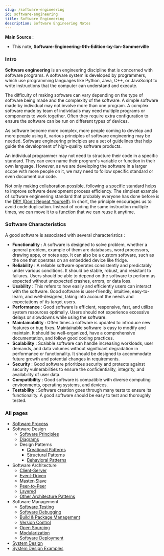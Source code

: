 ```yaml
---
slug: /software-engineering
id: software-engineering
title: Software Engineering
description: Software Engineering Notes
---
```


**Main Source :**

- This note, **Software-Engineering-9th-Edition-by-Ian-Sommerville**

### Intro

**Software engineering** is an engineering discipline that is concerned with software programs. A software system is developed by programmers, which use programming languages like Python, Java, C++, or JavaScript to write instructions that the computer can understand and execute.

The difficulty of making software can vary depending on the type of software being made and the complexity of the software. A simple software made by individual may not involve more than one program. A complex software made by team of individuals may need multiple programs or components to work together. Often they require extra configuration to ensure the software can be run on different types of devices.

As software become more complex, more people coming to develop and more people using it, various principles of software engineering may be needed. Software engineering principles are a set of guidelines that help guide the development of high-quality software products.

An individual programmer may not need to structure their code in a specific standard. They can even name their program's variable or function in their own language. However, as we are developing the software in a larger scope with more people on it, we may need to follow specific standard or even document our code.

Not only making collaboration possible, following a specific standard helps to improve software development process efficiency. The simplest example of software engineering standard that probably everyone has done before is the [DRY (Don't Repeat Yourself)](/software-engineering/software-principles#dry). In short, the principle encourages us to avoid code duplication. Instead of coding the same instruction multiple times, we can move it to a function that we can reuse it anytime.

### Software Characteristics

A good software is associated with several characteristics :

- **Functionality** : A software is designed to solve problem, whether a general problem, example of them are databases, word processors, drawing apps, or notes app. It can also be a custom software, such as the one that operates on an embedded device like fridge.
- **Reliability** : A reliable software operates consistently and predictably under various conditions. It should be stable, robust, and resistant to failures. Users should be able to depend on the software to perform as expected without unexpected crashes, errors, or data loss.
- **Usability** : This refers to how easily and efficiently users can interact with the software. Good software is user-friendly, intuitive, easy-to-learn, and well-designed, taking into account the needs and expectations of its target users.
- **Performance** : Good software is efficient, responsive, fast, and utilize system resources optimally. Users should not experience excessive delays or slowdowns while using the software.
- **Maintainability** : Often times a software is updated to introduce new features or bug fixes. Maintainable software is easy to modify and maintain. It should be well-organized, have a comprehensive documentation, and follow good coding practices.
- **Scalability** : Scalable software can handle increasing workloads, user demands, and data volumes without significant degradation in performance or functionality. It should be designed to accommodate future growth and potential changes in requirements.
- **Security** : Good software prioritizes security and protects against security vulnerabilities to ensure the confidentiality, integrity, and availability of user data.
- **Compatibility** : Good software is compatible with diverse computing environments, operating systems, and devices.
- **Testability** : Software creation goes through many tests to ensure its functionality. A good software should be easy to test and thoroughly tested.

### All pages

- [Software Process](software-engineering/software-process)
- Software Design
  - [Software Principles](software-engineering/software-principles)
  - [Diagrams](software-engineering/diagrams)
  - Design Patterns
    - [Creational Patterns](software-engineering/creational-patterns)
    - [Structural Patterns](software-engineering/structural-patterns)
    - [Behavioral Patterns](software-engineering/behavioral-patterns)
- Software Architecture
  - [Client-Server](software-engineering/client-server)
  - [Event-Driven](software-engineering/event-driven)
  - [Master-Slave](software-engineering/master-slave)
  - [Peer-to-Peer](software-engineering/peer-to-peer)
  - [Layered](software-engineering/layered)
  - [Other Architecture Patterns](software-engineering/other-architecture-patterns)
- Software Management
  - [Software Testing](software-engineering/software-testing)
  - [Software Debugging](software-engineering/software-debugging)
  - [Build & Package Management](software-engineering/build-and-package-management)
  - [Version Control](software-engineering/version-control)
  - [Open Sourcing](software-engineering/open-sourcing)
  - [Modularization](software-engineering/modularization)
  - [Software Deployment](software-engineering/software-deployment)
- [System Design](software-engineering/system-design)
- [System Design Examples](software-engineering/system-design-examples)
